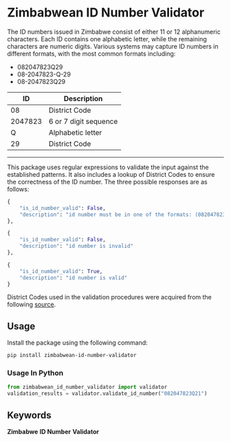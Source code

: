 # Zimbabwean ID Number Validator

The ID numbers issued in Zimbabwe consist of either 11 or 12 alphanumeric characters. Each ID contains one alphabetic letter, while the remaining characters are numeric digits. Various systems may capture ID numbers in different formats, with the most common formats including:
- 082047823Q29  
- 08-2047823-Q-29
- 08-2047823Q29

| ID | Description           |
|------|-----------------------|
| 08   | District Code         |
| 2047823 | 6 or 7 digit sequence |
| Q    | Alphabetic letter     |
| 29   | District Code         |
-----------------------------------------------------------------------------------

This package uses regular expressions to validate the input against the established patterns. It also includes a lookup of District Codes to ensure the correctness of the ID number.
The three possible responses are as follows:
```python
{
    "is_id_number_valid": False,
    "description": "id number must be in one of the formats: (082047823Q29), (08-2047823Q29), or (08-2047823-Q-29)"
},

{
    "is_id_number_valid": False,
    "description": "id number is invalid"
},

{
    "is_id_number_valid": True,
    "description": "id number is valid"
}

```

District Codes used in the validation procedures were acquired from the following [source](https://ntjwg.uwazi.io/entity/seif769joed?file=15512639038111am2iqd21an.pdf&page=9).


## Usage

Install the package using the following command:

```bash
pip install zimbabwean-id-number-validator
```

### Usage In Python

``` python
from zimbabwean_id_number_validator import validator
validation_results = validator.validate_id_number("082047823Q21")
```

## Keywords
**Zimbabwe** **ID Number** **Validator**


